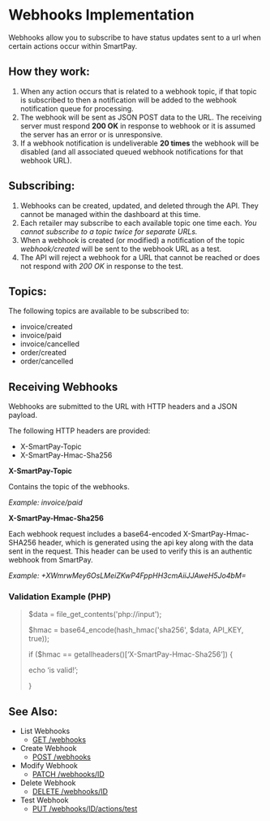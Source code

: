 # Webhooks Implementation

Webhooks allow you to subscribe to have status updates sent to a url when certain actions occur within SmartPay.

## How they work:

1.	When any action occurs that is related to a webhook topic, if that topic is subscribed to then a notification will be added to the webhook notification queue for processing.
2.	The webhook will be sent as JSON POST data to the URL.  The receiving server must respond **200 OK** in response to webhook or it is assumed the server has an error or is unresponsive. 
3.	If a webhook notification is undeliverable **20 times** the webhook will be disabled (and all associated queued webhook notifications for that webhook URL).

## Subscribing:

1.	Webhooks can be created, updated, and deleted through the API.  They cannot be managed within the dashboard at this time.
2.	Each retailer may subscribe to each available topic one time each.  *You cannot subscribe to a topic twice for separate URLs.*
3.	When a webhook is created (or modified) a notification of the topic *webhook/created* will be sent to the webhook URL as a test.
4.	The API will reject a webhook for a URL that cannot be reached or does not respond with *200 OK* in response to the test.

## Topics:

The following topics are available to be subscribed to:

- invoice/created
- invoice/paid
- invoice/cancelled
- order/created
- order/cancelled

## Receiving Webhooks

Webhooks are submitted to the URL with HTTP headers and a JSON payload.

The following HTTP headers are provided:

- X-SmartPay-Topic
- X-SmartPay-Hmac-Sha256

**X-SmartPay-Topic**

Contains the topic of the webhooks. 

*Example: invoice/paid*

**X-SmartPay-Hmac-Sha256**

Each webhook request includes a base64-encoded X-SmartPay-Hmac-SHA256 header, which is generated using the api key along with the data sent in the request.  This header can be used to verify this is an authentic webhook from SmartPay.

*Example: +XWmrwMey6OsLMeiZKwP4FppHH3cmAiiJJAweH5Jo4bM=*

### Validation Example (PHP)

> $data = file_get_contents('php://input');
>
> $hmac = base64_encode(hash_hmac('sha256', $data, API_KEY, true));
>
> if ($hmac  ==  getallheaders()[‘X-SmartPay-Hmac-Sha256’]) {
>
> 	echo ‘is valid!’;
>
> }

## See Also:

- List Webhooks
	* [GET /webhooks](webhooks/get_webhooks.md)
- Create Webhook
	* [POST /webhooks](webhooks/create_webhook.md)
- Modify Webhook
	* [PATCH /webhooks/ID](webhooks/modify_webhook.md)
- Delete Webhook
	* [DELETE /webhooks/ID](webhooks/delete_webhook.md)
- Test Webhook
	* [PUT /webhooks/ID/actions/test](webhooks/test_webhook.md)